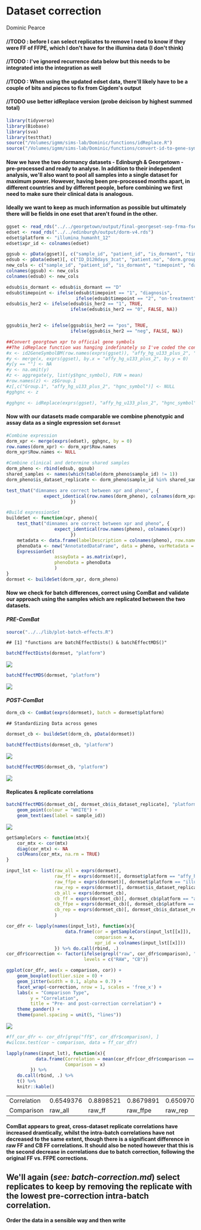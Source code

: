 Dataset correction
================
Dominic Pearce

#### //TODO : before I can select replicates to remove I need to know if they were FF of FFPE, which I don't have for the illumina data (I don't think)

#### //TODO : I've ignored recurrence data below but this needs to be integrated into the integration as well

#### //TODO : When using the updated edset data, there'll likely have to be a couple of bits and pieces to fix from Cigdem's output

#### //TODO use better idReplace version (probe deicison by highest summed total)

``` r
library(tidyverse)
library(Biobase)
library(sva)
library(testthat)
source("/Volumes/igmm/sims-lab/Dominic/functions/idReplace.R")
source("/Volumes/igmm/sims-lab/Dominic/functions/convert-id-to-gene-symbol-with-biomart.R")
```

#### Now we have the two dormancy datasets - Edinburgh & Georgetown - pre-processed and ready to analyse. In addition to their independent analysis, we'll also want to pool all samples into a single dataset for maximum power. **However**, having been pre-processed months apart, in different countries and by different people, before combining we first need to make sure their clinical data is analogous.

#### Ideally we want to keep as much information as possible but ultimately there will be fields in one eset that aren't found in the other.

``` r
ggset <- read_rds("../../georgetown/output/final-georgeset-sep-frma-fselect-loess-clin-cb.Rds")
edset <- read_rds("../../edinburgh/output/dorm-v4.rds")
edset$platform <- "illumina_humanht_12"
edset$xpr_id <- colnames(edset)

ggsub <- pData(ggset)[, c("sample_id", "patient_id", "is_dormant", "timepoint", "days_treated", "biopsy", "Age", "T", "N", "M", "ER", "Overall.HER2", "platform", "xpr_id")]
edsub <- pData(edset)[, c("ID_D120days_3cat", "patient.no", "dorm.group_v4", "time.point_3cat", "days_newinfo", "biopsy.no", "age", "T", "N", "M", "ER", "HER_myfinaldecision", "platform", "xpr_id")]
new_cols <- c("sample_id", "patient_id", "is_dormant", "timepoint", "days_treated", "biopsy_no", "age", "T", "N", "M", "ER_allred", "is_her2", "platform", "xpr_id")
colnames(ggsub) <- new_cols
colnames(edsub) <- new_cols

edsub$is_dormant <- edsub$is_dormant == "D"
edsub$timepoint <- ifelse(edsub$timepoint == "1", "diagnosis", 
                          ifelse(edsub$timepoint == "2", "on-treatment", "long-term"))
edsub$is_her2 <- ifelse(edsub$is_her2 == "1", TRUE, 
                        ifelse(edsub$is_her2 == "0", FALSE, NA))


ggsub$is_her2 <- ifelse(ggsub$is_her2 == "pos", TRUE, 
                        ifelse(ggsub$is_her2 == "neg", FALSE, NA))
```

``` r
##Convert georgtown xpr to official gene symbols
##The idReplace function was hanging indefinately so I've coded the conversion explicitly here
#x <- id2GeneSymbolBM(row.names(exprs(ggset)), "affy_hg_u133_plus_2", "hgnc_symbol")
#y <- merge(x, exprs(ggset), by.x = "affy_hg_u133_plus_2", by.y = 0)
#y[y == ""] <- NA
#y <- na.omit(y)
#z <- aggregate(y, list(y$hgnc_symbol), FUN = mean)
#row.names(z) <- z$Group.1
#z[,c("Group.1", "affy_hg_u133_plus_2", "hgnc_symbol")] <- NULL
#gghgnc <- z

#gghgnc <- idReplace(exprs(ggset), "affy_hg_u133_plus_2", "hgnc_symbol")
```

#### Now with our datasets made comparable we combine phenotypic and assay data as a single expression set `dormset`

``` r
#Combine expression
dorm_xpr <- merge(exprs(edset), gghgnc, by = 0)
row.names(dorm_xpr) <- dorm_xpr$Row.names
dorm_xpr$Row.names <- NULL

#Combine clinical and determine shared samples
dorm_pheno <- rbind(edsub, ggsub)
shared_samples <- names(which(table(dorm_pheno$sample_id) != 1))
dorm_pheno$is_dataset_replicate <- dorm_pheno$sample_id %in% shared_samples

test_that("dimnames are correct between xpr and pheno", {
              expect_identical(row.names(dorm_pheno), colnames(dorm_xpr))
                        })

#Build expressionSet
buildeSet <- function(xpr, pheno){
    test_that("dimnames are correct between xpr and pheno", {
                  expect_identical(row.names(pheno), colnames(xpr))
                        })
    metadata <- data.frame(labelDescription = colnames(pheno), row.names = colnames(pheno))
    phenoData <- new("AnnotatedDataFrame", data = pheno, varMetadata = metadata)
    ExpressionSet(
                  assayData = as.matrix(xpr),
                  phenoData = phenoData
                  )
}
dormset <- buildeSet(dorm_xpr, dorm_pheno)
```

#### Now we check for batch differences, correct using ComBat and validate our approach using the samples which are replicated between the two datasets.

#### *PRE-ComBat*

``` r
source("../../lib/plot-batch-effects.R")
```

    ## [1] "functions are batchEffectDists() & batchEffectMDS()"

``` r
batchEffectDists(dormset, "platform")
```

<img src="dataset-correction_files/figure-markdown_github-ascii_identifiers/unnamed-chunk-7-1.png" style="display: block; margin: auto;" />

``` r
batchEffectMDS(dormset, "platform")
```

<img src="dataset-correction_files/figure-markdown_github-ascii_identifiers/unnamed-chunk-7-2.png" style="display: block; margin: auto;" />

#### *POST-ComBat*

``` r
dorm_cb <- ComBat(exprs(dormset), batch = dormset$platform)
```

    ## Standardizing Data across genes

``` r
dormset_cb <- buildeSet(dorm_cb, pData(dormset))

batchEffectDists(dormset_cb, "platform")
```

<img src="dataset-correction_files/figure-markdown_github-ascii_identifiers/unnamed-chunk-8-1.png" style="display: block; margin: auto;" />

``` r
batchEffectMDS(dormset_cb, "platform")
```

<img src="dataset-correction_files/figure-markdown_github-ascii_identifiers/unnamed-chunk-8-2.png" style="display: block; margin: auto;" />

#### Replicates & replicate correlations

``` r
batchEffectMDS(dormset_cb[, dormset_cb$is_dataset_replicate], "platform") + 
    geom_point(colour = "WHITE") + 
    geom_text(aes(label = sample_id))
```

<img src="dataset-correction_files/figure-markdown_github-ascii_identifiers/unnamed-chunk-9-1.png" style="display: block; margin: auto;" />

``` r
getSampleCors <- function(mtx){
    cor_mtx <- cor(mtx)
    diag(cor_mtx) <- NA
    colMeans(cor_mtx, na.rm = TRUE)
}

input_lst <- list(raw_all = exprs(dormset), 
                  raw_ff = exprs(dormset)[, dormset$platform == "affy_hg_u133_plus_2"],
                  raw_ffpe = exprs(dormset)[, dormset$platform == "illumina_humanht_12"],
                  raw_rep = exprs(dormset)[, dormset$is_dataset_replicate],
                  cb_all = exprs(dormset_cb), 
                  cb_ff = exprs(dormset_cb)[, dormset_cb$platform == "affy_hg_u133_plus_2"],
                  cb_ffpe = exprs(dormset_cb)[, dormset_cb$platform == "illumina_humanht_12"],
                  cb_rep = exprs(dormset_cb)[, dormset_cb$is_dataset_replicate]
                  )

cor_dfr <- lapply(names(input_lst), function(x){
                      data.frame(cor = getSampleCors(input_lst[[x]]), 
                                 comparison = x, 
                                 xpr_id = colnames(input_lst[[x]]))
                  }) %>% do.call(rbind, .)
cor_dfr$correction <- factor(ifelse(grepl("raw", cor_dfr$comparison), "RAW", "CB"), 
                             levels = c("RAW", "CB"))

ggplot(cor_dfr, aes(x = comparison, cor)) + 
    geom_boxplot(outlier.size = 0) + 
    geom_jitter(width = 0.1, alpha = 0.7) +
    facet_wrap(~correction, nrow = 1, scales = 'free_x') + 
    labs(x = "Comparison Type", 
         y = "Correlation", 
         title = "Pre- and post-correction correlation") +
    theme_pander() +
    theme(panel.spacing = unit(5, "lines"))
```

<img src="dataset-correction_files/figure-markdown_github-ascii_identifiers/unnamed-chunk-9-2.png" style="display: block; margin: auto;" />

``` r
#ff_cor_dfr <- cor_dfr[grep("ff$", cor_dfr$comparison), ]
#wilcox.test(cor ~ comparison, data = ff_cor_dfr)
```

``` r
lapply(names(input_lst), function(x){
           data.frame(Correlation = mean(cor_dfr[cor_dfr$comparison == x,]$cor), 
                      Comparison = x) 
         }) %>% 
    do.call(rbind, .) %>%
    t() %>% 
    knitr::kable()
```

|             |           |           |           |           |           |           |           |           |
|:------------|:----------|:----------|:----------|:----------|:----------|:----------|:----------|:----------|
| Correlation | 0.6549376 | 0.8898521 | 0.8679891 | 0.6509701 | 0.8454978 | 0.8448692 | 0.8450715 | 0.8475899 |
| Comparison  | raw\_all  | raw\_ff   | raw\_ffpe | raw\_rep  | cb\_all   | cb\_ff    | cb\_ffpe  | cb\_rep   |

#### ComBat appears to great, cross-dataset replicate correlations have increased dramtically, whilst the intra-batch correlations have not decreased to the same extent, though there is a significant difference in raw FF and CB FF correlations. It should also be noted however that this is the second decrease in correlations due to batch correction, following the original FF vs. FFPE corrections.

We'll again (*see: batch-correction.md*) select replicates to keep by removing the replicate with the lowest pre-correction intra-batch correlation.
----------------------------------------------------------------------------------------------------------------------------------------------------

#### Order the data in a sensible way and then write
